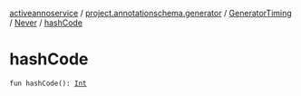 [activeannoservice](../../../index.md) / [project.annotationschema.generator](../../index.md) / [GeneratorTiming](../index.md) / [Never](index.md) / [hashCode](./hash-code.md)

# hashCode

`fun hashCode(): `[`Int`](https://kotlinlang.org/api/latest/jvm/stdlib/kotlin/-int/index.html)